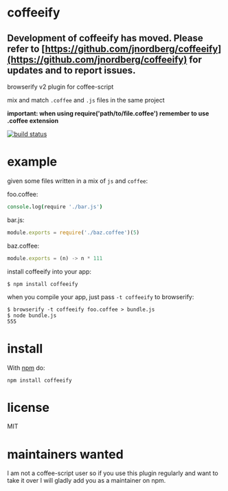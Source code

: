 # coffeeify

## Development of coffeeify has moved. Please refer to [https://github.com/jnordberg/coffeeify](https://github.com/jnordberg/coffeeify) for updates and to report issues.

browserify v2 plugin for coffee-script

mix and match `.coffee` and `.js` files in the same project

**important: when using require('path/to/file.coffee') remember to use .coffee extension**

[![build status](https://secure.travis-ci.org/substack/coffeeify.png)](http://travis-ci.org/substack/coffeeify)

# example

given some files written in a mix of `js` and `coffee`:

foo.coffee:

``` coffee
console.log(require './bar.js')
```

bar.js:

``` js
module.exports = require('./baz.coffee')(5)
```

baz.coffee:

``` js
module.exports = (n) -> n * 111
```

install coffeeify into your app:

```
$ npm install coffeeify
```

when you compile your app, just pass `-t coffeeify` to browserify:

```
$ browserify -t coffeeify foo.coffee > bundle.js
$ node bundle.js
555
```

# install

With [npm](https://npmjs.org) do:

```
npm install coffeeify
```

# license

MIT

# maintainers wanted

I am not a coffee-script user so if you use this plugin regularly and want to
take it over I will gladly add you as a maintainer on npm.
